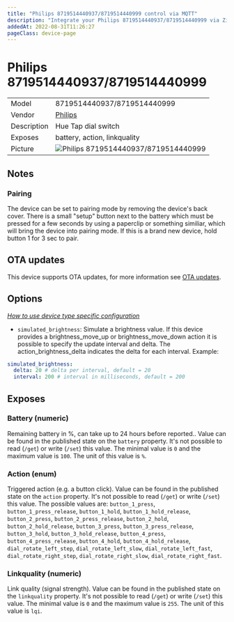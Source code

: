 ```yaml
---
title: "Philips 8719514440937/8719514440999 control via MQTT"
description: "Integrate your Philips 8719514440937/8719514440999 via Zigbee2MQTT with whatever smart home infrastructure you are using without the vendor's bridge or gateway."
addedAt: 2022-08-31T11:26:27
pageClass: device-page
---
```


<!-- !!!! -->
<!-- ATTENTION: This file is auto-generated through docgen! -->
<!-- You can only edit the "Notes"-Section between the two comment lines "Notes BEGIN" and "Notes END". -->
<!-- Do not use h1 or h2 heading within "## Notes"-Section. -->
<!-- !!!! -->

# Philips 8719514440937/8719514440999

|     |     |
|-----|-----|
| Model | 8719514440937/8719514440999  |
| Vendor  | [Philips](/supported-devices/#v=Philips)  |
| Description | Hue Tap dial switch |
| Exposes | battery, action, linkquality |
| Picture | ![Philips 8719514440937/8719514440999](https://www.zigbee2mqtt.io/images/devices/8719514440937-8719514440999.jpg) |


<!-- Notes BEGIN: You can edit here. Add "## Notes" headline if not already present. -->
## Notes

### Pairing
The device can be set to pairing mode by removing the device's back cover. There is a small "setup" button next to the battery which must be pressed for a few seconds by using a paperclip or something similiar, which will bring the device into pairing mode. If this is a brand new device, hold button 1 for 3 sec to pair.
<!-- Notes END: Do not edit below this line -->

## OTA updates
This device supports OTA updates, for more information see [OTA updates](../guide/usage/ota_updates.md).


## Options
*[How to use device type specific configuration](../guide/configuration/devices-groups.md#specific-device-options)*

* `simulated_brightness`: Simulate a brightness value. If this device provides a brightness_move_up or brightness_move_down action it is possible to specify the update interval and delta. The action_brightness_delta indicates the delta for each interval. Example:
```yaml
simulated_brightness:
  delta: 20 # delta per interval, default = 20
  interval: 200 # interval in milliseconds, default = 200
```


## Exposes

### Battery (numeric)
Remaining battery in %, can take up to 24 hours before reported..
Value can be found in the published state on the `battery` property.
It's not possible to read (`/get`) or write (`/set`) this value.
The minimal value is `0` and the maximum value is `100`.
The unit of this value is `%`.

### Action (enum)
Triggered action (e.g. a button click).
Value can be found in the published state on the `action` property.
It's not possible to read (`/get`) or write (`/set`) this value.
The possible values are: `button_1_press`, `button_1_press_release`, `button_1_hold`, `button_1_hold_release`, `button_2_press`, `button_2_press_release`, `button_2_hold`, `button_2_hold_release`, `button_3_press`, `button_3_press_release`, `button_3_hold`, `button_3_hold_release`, `button_4_press`, `button_4_press_release`, `button_4_hold`, `button_4_hold_release`, `dial_rotate_left_step`, `dial_rotate_left_slow`, `dial_rotate_left_fast`, `dial_rotate_right_step`, `dial_rotate_right_slow`, `dial_rotate_right_fast`.

### Linkquality (numeric)
Link quality (signal strength).
Value can be found in the published state on the `linkquality` property.
It's not possible to read (`/get`) or write (`/set`) this value.
The minimal value is `0` and the maximum value is `255`.
The unit of this value is `lqi`.

